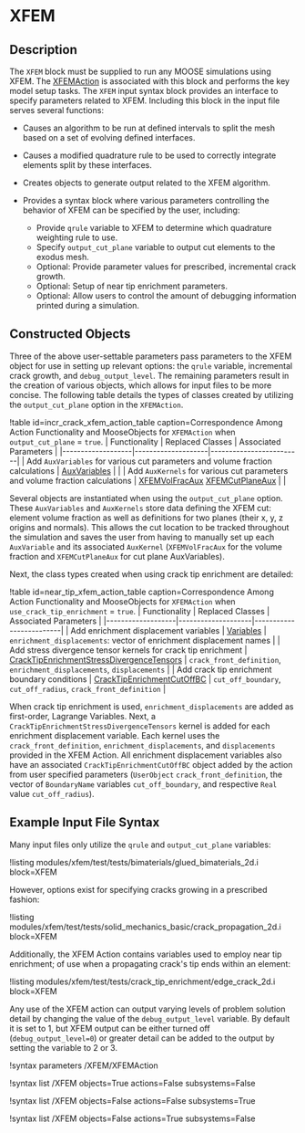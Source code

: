 # XFEM

## Description

The `XFEM` block must be supplied to run any MOOSE simulations using XFEM. The [XFEMAction](/actions/XFEMAction.md)
is associated with this block and performs the key model setup tasks.  The `XFEM` input syntax block provides an interface
to specify parameters related to XFEM. Including this block in the input file serves several functions:

- Causes an algorithm to be run at defined intervals to split the mesh based on a set of evolving defined interfaces.
- Causes a modified quadrature rule to be used to correctly integrate elements split by these interfaces.
- Creates objects to generate output related to the XFEM algorithm.
- Provides a syntax block where various parameters controlling the behavior of XFEM can be specified by the user, including:

  - Provide `qrule` variable to XFEM to determine which quadrature weighting rule to use.
  - Specify `output_cut_plane` variable to output cut elements to the exodus mesh.
  - Optional: Provide parameter values for prescribed, incremental crack growth.
  - Optional: Setup of near tip enrichment parameters.
  - Optional: Allow users to control the amount of debugging information printed during a simulation.

## Constructed Objects

Three of the above user-settable parameters pass parameters to the XFEM object for use in setting up
relevant options: the `qrule` variable, incremental crack growth, and `debug_output_level`. The
remaining parameters result in the creation of various objects, which allows for input files to be
more concise. The following table details the types of classes created by utilizing the
`output_cut_plane` option in the `XFEMAction`.

!table id=incr_crack_xfem_action_table caption=Correspondence Among Action Functionality and MooseObjects for `XFEMAction` when `output_cut_plane` = `true`.
| Functionality     | Replaced Classes   | Associated Parameters   |
|-------------------|--------------------|-------------------------|
| Add `AuxVariables` for various cut parameters and volume fraction calculations | [AuxVariables](/AuxVariables/index.md) |   |
| Add `AuxKernels` for various cut parameters and volume fraction calculations | [XFEMVolFracAux](/XFEMVolFracAux.md) [XFEMCutPlaneAux](/XFEMCutPlaneAux.md) |   |

Several objects are instantiated when using the `output_cut_plane` option. These `AuxVariables` and
`AuxKernels` store data defining the XFEM cut: element volume fraction as well as definitions for
two planes (their x, y, z origins and normals). This allows the cut location to be tracked
throughout the simulation and saves the user from having to manually set up each `AuxVariable` and
its associated `AuxKernel` (`XFEMVolFracAux` for the volume fraction and `XFEMCutPlaneAux` for cut
plane AuxVariables).

Next, the class types created when using crack tip enrichment are detailed:

!table id=near_tip_xfem_action_table caption=Correspondence Among Action Functionality and MooseObjects for `XFEMAction` when `use_crack_tip_enrichment` = `true`.
| Functionality     | Replaced Classes   | Associated Parameters   |
|-------------------|--------------------|-------------------------|
| Add enrichment displacement variables | [Variables](syntax/Variables/index.md) | `enrichment_displacements`: vector of enrichment displacement names |
| Add stress divergence tensor kernels for crack tip enrichment | [CrackTipEnrichmentStressDivergenceTensors](/CrackTipEnrichmentStressDivergenceTensors.md) | `crack_front_definition`, `enrichment_displacements`, `displacements` |
| Add crack tip enrichment boundary conditions | [CrackTipEnrichmentCutOffBC](/CrackTipEnrichmentCutOffBC.md) | `cut_off_boundary`, `cut_off_radius`, `crack_front_definition` |

When crack tip enrichment is used, `enrichment_displacements` are added as first-order, Lagrange
Variables. Next, a `CrackTipEnrichmentStressDivergenceTensors` kernel is added for each enrichment
displacement variable. Each kernel uses the `crack_front_definition`, `enrichment_displacements`,
and `displacements` provided in the XFEM Action. All enrichment displacement variables also have an
associated `CrackTipEnrichmentCutOffBC` object added by the action from user specified parameters
(`UserObject` `crack_front_definition`, the vector of `BoundaryName` variables `cut_off_boundary`,
and respective `Real` value `cut_off_radius`).

## Example Input File Syntax

Many input files only utilize the `qrule` and `output_cut_plane` variables:

!listing modules/xfem/test/tests/bimaterials/glued_bimaterials_2d.i block=XFEM

However, options exist for specifying cracks growing in a prescribed fashion:

!listing modules/xfem/test/tests/solid_mechanics_basic/crack_propagation_2d.i block=XFEM

Additionally, the XFEM Action contains variables used to employ near tip enrichment; of use when a
propagating crack's tip ends within an element:

!listing modules/xfem/test/tests/crack_tip_enrichment/edge_crack_2d.i block=XFEM

Any use of the XFEM action can output varying levels of problem solution detail by changing the
value of the `debug_output_level` variable. By default it is set to 1, but XFEM output can be
either turned off (`debug_output_level=0`) or greater detail can be added to the output by 
setting the variable to 2 or 3.

!syntax parameters /XFEM/XFEMAction

!syntax list /XFEM objects=True actions=False subsystems=False

!syntax list /XFEM objects=False actions=False subsystems=True

!syntax list /XFEM objects=False actions=True subsystems=False
